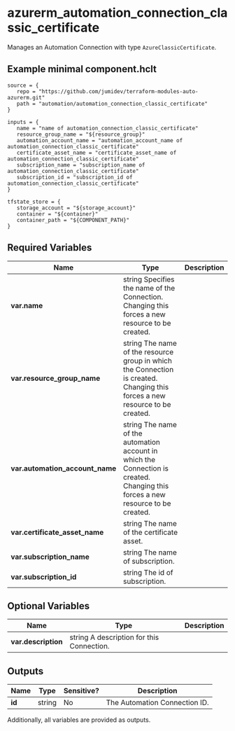 # azurerm_automation_connection_classic_certificate

Manages an Automation Connection with type `AzureClassicCertificate`.

## Example minimal component.hclt

```hcl
source = {
   repo = "https://github.com/jumidev/terraform-modules-auto-azurerm.git" 
   path = "automation/automation_connection_classic_certificate" 
}

inputs = {
   name = "name of automation_connection_classic_certificate" 
   resource_group_name = "${resource_group}" 
   automation_account_name = "automation_account_name of automation_connection_classic_certificate" 
   certificate_asset_name = "certificate_asset_name of automation_connection_classic_certificate" 
   subscription_name = "subscription_name of automation_connection_classic_certificate" 
   subscription_id = "subscription_id of automation_connection_classic_certificate" 
}

tfstate_store = {
   storage_account = "${storage_account}" 
   container = "${container}" 
   container_path = "${COMPONENT_PATH}" 
}

```

## Required Variables

| Name | Type |  Description |
| ---- | --------- |  ----------- |
| **var.name** | string  Specifies the name of the Connection. Changing this forces a new resource to be created. | 
| **var.resource_group_name** | string  The name of the resource group in which the Connection is created. Changing this forces a new resource to be created. | 
| **var.automation_account_name** | string  The name of the automation account in which the Connection is created. Changing this forces a new resource to be created. | 
| **var.certificate_asset_name** | string  The name of the certificate asset. | 
| **var.subscription_name** | string  The name of subscription. | 
| **var.subscription_id** | string  The id of subscription. | 

## Optional Variables

| Name | Type |  Description |
| ---- | --------- |  ----------- |
| **var.description** | string  A description for this Connection. | 



## Outputs

| Name | Type | Sensitive? | Description |
| ---- | ---- | --------- | --------- |
| **id** | string | No  | The Automation Connection ID. | 

Additionally, all variables are provided as outputs.
